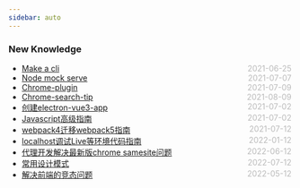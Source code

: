 ```yaml
---
sidebar: auto
---
```


### New Knowledge
* [Make a cli](./make-self-cli)  <span style="color:#bbb; float:right">2021-06-25</span>
* [Node mock serve](./node-mock-serve)  <span style="color:#bbb; float:right">2021-07-07</span>
* [Chrome-plugin](./chrome-plugin)  <span style="color:#bbb; float:right">2021-07-09</span>
* [Chrome-search-tip](./chrome-search)  <span style="color:#bbb; float:right">2021-08-09</span>
* [创建electron-vue3-app](./electron-vue)  <span style="color:#bbb; float:right">2021-07-02</span>
* [Javascript高级指南](./javascript-tools)  <span style="color:#bbb; float:right">2021-07-02</span>
* [webpack4迁移webpack5指南](./webpack-four-to-five)  <span style="color:#bbb; float:right">2021-07-12</span>
* [localhost调试Live等环境代码指南](./live-code-debug)  <span style="color:#bbb; float:right">2022-01-12</span>
* [代理开发解决最新版chrome samesite问题](./use-test-dev-for-chrome)  <span style="color:#bbb; float:right">2022-06-12</span>
* [常用设计模式](./design-mode)  <span style="color:#bbb; float:right">2022-07-12</span>
* [解决前端的竞态问题](./solve-fe-complete-question)  <span style="color:#bbb; float:right">2022-05-12</span>

